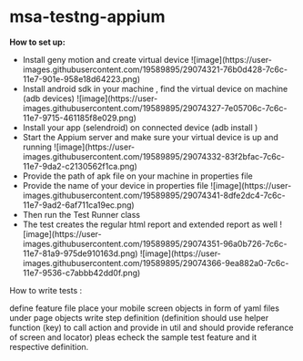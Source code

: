 # msa-testng-appium

<b>How to set up:</b>
<ul>
<li>Install geny motion and create virtual device
![image](https://user-images.githubusercontent.com/19589895/29074321-76b0d428-7c6c-11e7-901e-958e18d64223.png)
<li>Install android sdk in your machine , find the virtual device on machine (adb devices)
![image](https://user-images.githubusercontent.com/19589895/29074327-7e05706c-7c6c-11e7-9715-461185f8e029.png)
<li>Install your app (selendroid) on connected device (adb install <sample.apk>)
<li>Start the Appium server and make sure your virtual device is up and running
![image](https://user-images.githubusercontent.com/19589895/29074332-83f2bfac-7c6c-11e7-9da2-c2130562f1ca.png)
<li>Provide  the path of apk file on your machine in properties file
<li>Provide the name of your device in properties file
![image](https://user-images.githubusercontent.com/19589895/29074341-8dfe2dc4-7c6c-11e7-9ad2-6af711ca19ec.png)
<li>Then run the Test Runner class
<li>The test creates the regular html report and extended report as well
![image](https://user-images.githubusercontent.com/19589895/29074351-96a0b726-7c6c-11e7-81a9-975de910163d.png)
![image](https://user-images.githubusercontent.com/19589895/29074366-9ea882a0-7c6c-11e7-9536-c7abbb42dd0f.png)
</ul>


How to write tests :

define feature file
place your mobile screen objects in form of yaml files under page objects
write step definition (definition should use helper function (key) to call action and provide in util and should provide referance of screen and locator)
pleas echeck the sample test feature and it respective definition.

